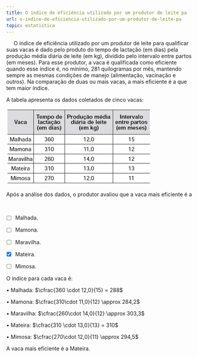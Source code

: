 ```yaml
---
title: O índice de eficiência utilizado por um produtor de leite pa
url: o-indice-de-eficiencia-utilizado-por-um-produtor-de-leite-pa
topic: estatistica
---
```



     O índice de eficiência utilizado por um produtor de leite para qualificar suas vacas é dado pelo produto do tempo de lactação (em dias) pela produção média diária de leite (em kg), dividido pelo intervalo entre partos (em meses). Para esse produtor, a vaca é qualificada como eficiente quando esse índice é, no mínimo, 281 quilogramas por mês, mantendo sempre as mesmas condições de manejo (alimentação, vacinação e outros). Na comparação de duas ou mais vacas, a mais eficiente é a que tem maior índice.

A tabela apresenta os dados coletados de cinco vacas:

![](c23138f5-4e05-35c9-d72b-bcc1651d2161.png)

Após a análise dos dados, o produtor avaliou que a vaca mais eficiente é a

 



- [ ] Malhada.
- [ ] Mamona.
- [ ] Maravilha.
- [x] Mateira.
- [ ] Mimosa.


O índice para cada vaca é:

• Malhada: $\cfrac{360 \cdot 12,0}{15} = 288$

• Mamona: $\cfrac{310\cdot 11,0}{12} \approx 284,2$

• Maravilha: $\cfrac{260\cdot 14,0}{12} \approx 303,3$

• Mateira: $\cfrac{310 \cdot 13,0}{13} = 310$

• Mimosa: $\cfrac{270\cdot 12,0}{11} \approx 294,5$

A vaca mais eficiente é a Mateira.

